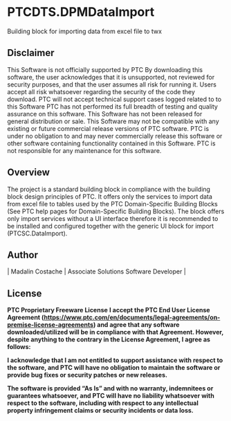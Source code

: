 # PTCDTS.DPMDataImport
Building block for importing data from excel file to twx


## Disclaimer
This Software is not officially supported by PTC By downloading this software, the user acknowledges that it is unsupported, not reviewed for security purposes, and that the user assumes all risk for running it. Users accept all risk whatsoever regarding the security of the code they download. PTC will not accept technical support cases logged related to to this Software PTC has not performed its full breadth of testing and quality assurance on this software. This Software has not been released for general distribution or sale. This Software may not be compatible with any existing or future commercial release versions of PTC software. PTC is under no obligation to and may never commercially release this software or other software containing functionality contained in this Software. PTC is not responsible for any maintenance for this software.

## Overview
The project is a standard building block in compliance with the building block design principles of PTC. It offers only the services to import data from excel file to tables used by the PTC Domain-Specific Building Blocks (See PTC help pages for Domain-Specific Building Blocks). The block offers only import services without a UI interface therefore it is recommended to be installed and configured together with the generic UI block for import (PTCSC.DataImport).

## Author
| Madalin Costache | Associate Solutions Software Developer             |

## **License**
**PTC Proprietary Freeware License**
**I accept the PTC End User License Agreement (https://www.ptc.com/en/documents/legal-agreements/on-premise-license-agreements) and agree that any software downloaded/utilized will be in compliance with that Agreement. However, despite anything to the contrary in the License Agreement, I agree as follows:**

**I acknowledge that I am not entitled to support assistance with respect to the software, and PTC will have no obligation to maintain the software or provide bug fixes or security patches or new releases.**

**The software is provided “As Is” and with no warranty, indemnitees or guarantees whatsoever, and PTC will have no liability whatsoever with respect to the software, including with respect to any intellectual property infringement claims or security incidents or data loss.**
